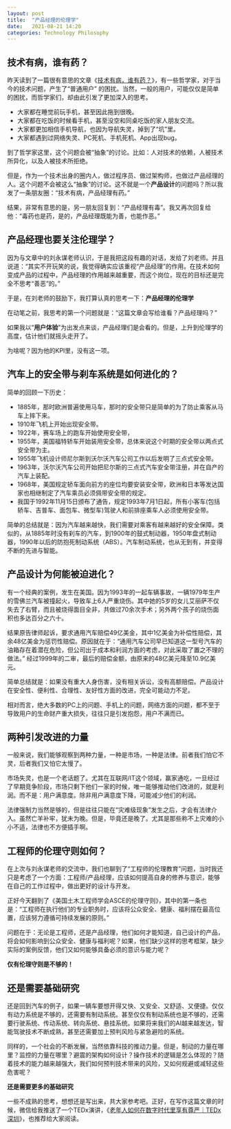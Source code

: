 ```yaml
---
layout: post
title:  "产品经理的伦理学"
date:   2021-08-21 14:20
categories: Technology Philosophy
---
```


## 技术有病，谁有药？

昨天读到了一篇很有意思的文章《[技术有病，谁有药？](https://mp.weixin.qq.com/s/WzddW78uWOvOUeDg2nP15w)》，有一些哲学家，对于当今的技术问题，产生了“普通用户” 的困扰。当然，一般的用户，可能仅仅是简单的困扰，而哲学家们，却由此引发了更加深入的思考。

- 大家都在睡觉前玩手机，甚至因此拖到很晚。
- 大家都在吃饭的时候看手机，甚至没空和同桌吃饭的家人朋友交流。
- 大家都更加相信手机导航，也因为导航失灵，掉到了“坑”里。
- 大家都遇到过网络失灵、PC死机、手机死机、App出现bug。

到了哲学家这里，这个问题会被“抽象”的讨论。比如：人对技术的依赖，人被技术所异化，以及人被技术所拒绝。

但是，作为一个技术出身的圈内人，做过程序员、做过架构师，也做过产品经理的人。这个问题不会被这么“抽象”的讨论。这不就是一个**产品设计**的问题吗？所以我发了一条朋友圈：“技术有病，产品经理有药。”

结果，非常有意思的是，另一朋友回复到：“产品经理有毒”。我又再次回复给他：“毒药也是药，是的，产品经理既能为善，也能作恶。”

## 产品经理也要关注伦理学？

因为与文章中的刘永谋老师认识，于是我把这段有趣的对话，发给了刘老师。并且说道：“其实不开玩笑的说，我觉得确实应该重视“产品经理”的作用。在技术如何变成产品的过程中，产品经理的作用越来越重要，而这个岗位，现在的目标还是完全不思考“善恶”的。”

于是，在刘老师的鼓励下，我打算认真的思考一下：**产品经理的伦理学**

在动笔之前，我思考的第一个问题就是：“这篇文章会写给谁看？产品经理吗？”

如果我以“**用户体验**”为出发点来谈，产品经理们是会看的。但是，上升到伦理学的高度，估计他们就摇头走开了。

为啥呢？因为他的KPI里，没有这一项。

## 汽车上的安全带与刹车系统是如何进化的？

简单的回顾一下历史：

* 1885年，那时欧洲普遍使用马车，那时的安全带只是简单的为了防止乘客从马车上摔下来。
* 1910年飞机上开始出现安全带。
* 1922年，赛车场上的跑车开始使用安全带，
* 1955年，美国福特轿车开始装用安全带，总体来说这个时期的安全带以两点式安全带为主。
* 1955年飞机设计师尼尔斯到沃尔沃汽车公司工作以后发明了三点式安全带。
* 1963年，沃尔沃汽车公司开始把尼尔斯的三点式汽车安全带注册，并在自产的汽车上装配。
* 1968年，美国规定轿车面向前方的座位均要安装安全带，欧洲和日本等发达国家也相继制定了汽车乘员必须佩带安全带的规定。
* 我国于1992年11月15日颁布了通告，规定1993年7月1日起，所有小客车(包括轿车、吉普车、面包车、微型车)驾驶人和前排座乘车人必须使用安全带。

简单的总结就是：因为汽车越来越快，我们需要对乘客有越来越好的安全保障。类似的，从1885年时没有刹车的汽车，到1900年的鼓式制动器，1950年盘式制动器，1990年以后的防抱死制动系统（ABS）。汽车制动系统，也从无到有，并变得不断的先进与智能。

## 产品设计为何能被迫进化？

有一个经典的案例，发生在美国。因为1993年的一起车辆事故，一辆1979年生产的雪佛兰汽车被撞起火，导致车上6人严重烧伤。其中她的5岁的女儿艾丽萨不仅失去了右臂，而且被烧得面目全非，共做过70余次手术；另外两个孩子的烧伤面积也多达百分之六十。

结果原告律师起诉，要求通用汽车赔偿49亿美金，其中1亿美金为补偿性赔偿，其余48亿美金为惩罚性赔偿。原因就在于：“通用汽车公司早已知道这一型号汽车的油箱存在着潜在危险，但公司出于成本和利润方面的考虑，对此采取了置之不理的做法。” 经过1999年的二审，最后的赔偿金额，由原来的48亿美元降至10.9亿美元。

简单总结就是：如果没有重大人身伤害，没有相关诉讼，没有高额赔偿。产品设计在安全性、便利性、合理性、友好性方面的改进，完全可能动力不足。

相对而言，绝大多数的PC上的问题、手机上的问题，网络方面的问题，都不至于导致用户的生命财产重大损失，往往只是引发抱怨，用户不满而已。

## 两种引发改进的力量

一般来说，我们能够观察到两种力量，一种是市场，一种是法律。前者我们怕它不灵，后者我们又怕它太慢了。

市场失灵，也是一个老话题了。尤其在互联网/IT这个领域，赢家通吃，一旦经过了早期竞争阶段，市场只剩下他们一家的时候，唯一能够推动他们改进的，就是利润。而不是：用户满意度。除非用户满意度下降，可能减少他们的利润。

法律强制力当然是够的，但是往往只能在“灾难级现象”发生之后，才会有法律介入。虽然亡羊补牢，犹未为晚。但是，毕竟还是晚了。尤其是那些称不上灾难的小小不适，法律也不方便插手啊。

## 工程师的伦理守则如何？

在上次与刘永谋老师的交流中，我们也聊到了“工程师的伦理教育”问题，当时我还只是考虑了一个方面：工程师/产品经理，应该如何提高自身的修养与意识，能够在自己的工作过程中，做出更好的设计与开发。

正好今天翻到了《美国土木工程师学会ASCE的伦理守则》，其中的第一条也是：“工程师在执行他们的专业职务时，应该将公众安全、健康、福利摆在最高位置，应该努力遵循可持续发展的原则。”

问题在于：无论是工程师，还是产品经理，他们如何才能知道，自己设计的产品，将会如何影响到公众安全、健康与福利呢？如果，他们缺少这样的思考框架，缺少实际的案例反馈，他们又如何能够具备必须的意识与能力呢？

**仅有伦理守则是不够的！**

## 还是需要基础研究

还是回到汽车的例子，如果一辆车要想开得又快、又安全、又舒适、又便捷。仅仅有动力系统是不够的，还需要有制动系统。甚至仅仅有制动系统也是不够的，还需要行驶系统、传动系统、转向系统、悬挂系统。如果将来我们的AI越来越发达，智能驾驶技术不断成熟，甚至还需要加上预判风险与紧急避险的系统。

同样的，一个社会的不断发展，当然依靠科技的推动力量。但是，制动的力量在哪里？监控的力量在哪里？避震的架构如何设计？操作技术的逻辑是怎么体现的？随着技术的能力越来越强大，我们如何预判技术带来的风险，又如何规避或减轻这些危害呢？

**还是需要更多的基础研究**

一些不成熟的思考，想想还是写出来，共大家参考吧。正好，在写作这篇文章的时候，微信给我推送了一个TEDx演讲，《[老年人如何在数字时代里享有尊严｜TEDx深圳](https://mp.weixin.qq.com/s/DQyxioTE5UV1TgtDaV2J9Q)》，也推荐给大家阅读。